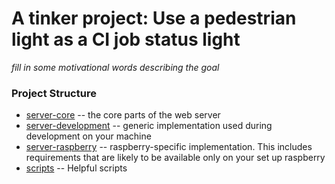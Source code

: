 # A tinker project: Use a pedestrian light as a CI job status light

_fill in some motivational words describing the goal_

### Project Structure

- [server-core](server-core) -- the core parts of the web server
- [server-development](server-development) -- generic implementation used during development on your machine
- [server-raspberry](server-raspberry) -- raspberry-specific implementation. This includes requirements that are likely to be available only on your set up raspberry
- [scripts](scripts) -- Helpful scripts